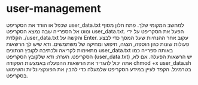 # user-management
שכפל או הורד את הסקריפט user_data.txt למחשב המקומי שלך.
פתח חלון מסוף ונווט אל הספרייה שבה נמצא הסקריפט user_data.txt.
הפעל את הסקריפט על ידי הקלדת ./user_data.txt והקשה על Enter.
עקוב אחר ההנחיות שעל המסך כדי לבצע פעולות שונות כגון הוספה, הצגה, חיפוש ומחיקה של משתמשים.
ודא שיש לך הרשאות מתאימות לקריאה ולכתיבה לקובץ הנתונים user_data.txt באותה ספרייה כמו הסקריפט.
הערה:
ודא שלקובץ הסקריפט (user_data.txt) יש הרשאות הפעלה. אם לא, אתה יכול להגדיר את הרשאות ההפעלה באמצעות הפקודה chmod +x user_data.sh בטרמינל.
הקפד לעיין במידע הסקריפט שלמעלה כדי להבין את הפונקציונליות והשימוש בסקריפט.

